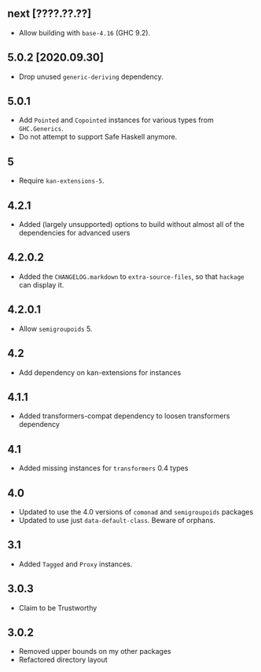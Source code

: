next [????.??.??]
-----------------
* Allow building with `base-4.16` (GHC 9.2).

5.0.2 [2020.09.30]
------------------
* Drop unused `generic-deriving` dependency.

5.0.1
-----
* Add `Pointed` and `Copointed` instances for various types from `GHC.Generics`.
* Do not attempt to support Safe Haskell anymore.

5
-
* Require `kan-extensions-5`.

4.2.1
-----
* Added (largely unsupported) options to build without almost all of the dependencies for advanced users

4.2.0.2
-------
* Added the `CHANGELOG.markdown` to `extra-source-files`, so that `hackage` can display it.

4.2.0.1
-------
* Allow `semigroupoids` 5.

4.2
---
* Add dependency on kan-extensions for instances

4.1.1
---
* Added transformers-compat dependency to loosen transformers dependency

4.1
---
* Added missing instances for `transformers` 0.4 types

4.0
---
* Updated to use the 4.0 versions of `comonad` and `semigroupoids` packages
* Updated to use just `data-default-class`. Beware of orphans.

3.1
---
* Added `Tagged` and `Proxy` instances.

3.0.3
-----
* Claim to be Trustworthy

3.0.2
-----
* Removed upper bounds on my other packages
* Refactored directory layout
